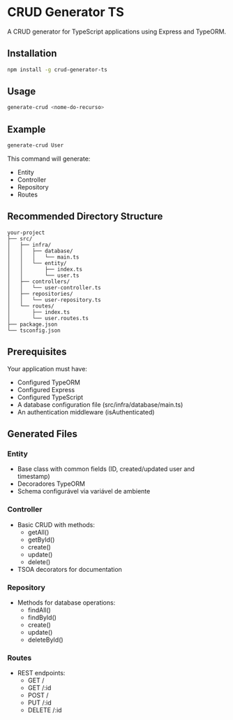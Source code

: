 # CRUD Generator TS

A CRUD generator for TypeScript applications using Express and TypeORM.

## Installation

```bash
npm install -g crud-generator-ts
```

## Usage

```bash
generate-crud <nome-do-recurso>
```

## Example

```bash
generate-crud User
```

This command will generate:
- Entity
- Controller
- Repository
- Routes

## Recommended Directory Structure

```
your-project
├── src/
│   ├── infra/
│   │   ├── database/
│   │   │   └── main.ts
│   │   └── entity/
│   │       ├── index.ts
│   │       └── user.ts
│   ├── controllers/
│   │   └── user-controller.ts
│   ├── repositories/
│   │   └── user-repository.ts
│   └── routes/
│       ├── index.ts
│       └── user.routes.ts
├── package.json
└── tsconfig.json
```

## Prerequisites

Your application must have:

- Configured TypeORM
- Configured Express
- Configured TypeScript
- A database configuration file (src/infra/database/main.ts)
- An authentication middleware (isAuthenticated)

## Generated Files

### Entity
- Base class with common fields (ID, created/updated user and timestamp)
- Decoradores TypeORM
- Schema configurável via variável de ambiente

### Controller
- Basic CRUD with methods:
  - getAll()
  - getById()
  - create()
  - update()
  - delete()
- TSOA decorators for documentation

### Repository
- Methods for database operations:
  - findAll()
  - findById()
  - create()
  - update()
  - deleteById()

### Routes
- REST endpoints:
  - GET /
  - GET /:id
  - POST /
  - PUT /:id
  - DELETE /:id




